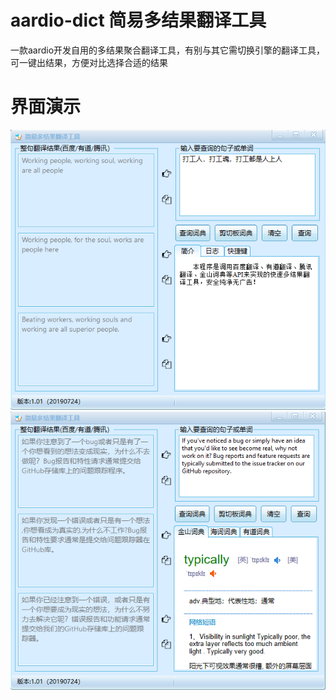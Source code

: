 # aardio-dict 简易多结果翻译工具
一款aardio开发自用的多结果聚合翻译工具，有别与其它需切换引擎的翻译工具，可一键出结果，方便对比选择合适的结果

# 界面演示
![一](https://raw.githubusercontent.com/ago88/aardio-dict/main/first.png)
![二](https://raw.githubusercontent.com/ago88/aardio-dict/main/two.png)
